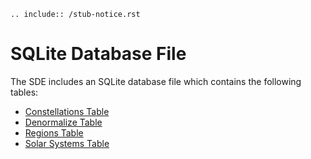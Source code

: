 ``` eval_rst 
.. include:: /stub-notice.rst
```
# SQLite Database File
The SDE includes an SQLite database file which contains the following tables:

* [Constellations Table](sqlite_mapConstellations.md)
* [Denormalize Table](sqlite_mapDenormalize.md)
* [Regions Table](sqlite_mapRegions.md)
* [Solar Systems Table](sqlite_mapSolarSystems.md)